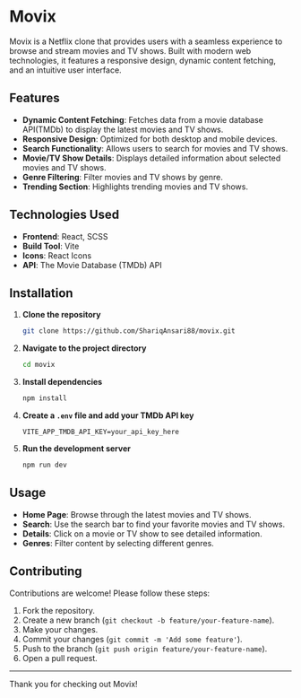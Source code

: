# Movix

Movix is a Netflix clone that provides users with a seamless experience to browse and stream movies and TV shows. Built with modern web technologies, it features a responsive design, dynamic content fetching, and an intuitive user interface.

## Features

- **Dynamic Content Fetching**: Fetches data from a movie database API(TMDb) to display the latest movies and TV shows.
- **Responsive Design**: Optimized for both desktop and mobile devices.
- **Search Functionality**: Allows users to search for movies and TV shows.
- **Movie/TV Show Details**: Displays detailed information about selected movies and TV shows.
- **Genre Filtering**: Filter movies and TV shows by genre.
- **Trending Section**: Highlights trending movies and TV shows.

## Technologies Used

- **Frontend**: React, SCSS
- **Build Tool**: Vite
- **Icons**: React Icons
- **API**: The Movie Database (TMDb) API

## Installation

1. **Clone the repository**
    ```bash
    git clone https://github.com/ShariqAnsari88/movix.git
    ```
2. **Navigate to the project directory**
    ```bash
    cd movix
    ```
3. **Install dependencies**
    ```bash
    npm install
    ```
4. **Create a `.env` file and add your TMDb API key**
    ```env
    VITE_APP_TMDB_API_KEY=your_api_key_here
    ```
5. **Run the development server**
    ```bash
    npm run dev
    ```

## Usage

- **Home Page**: Browse through the latest movies and TV shows.
- **Search**: Use the search bar to find your favorite movies and TV shows.
- **Details**: Click on a movie or TV show to see detailed information.
- **Genres**: Filter content by selecting different genres.

## Contributing

Contributions are welcome! Please follow these steps:

1. Fork the repository.
2. Create a new branch (`git checkout -b feature/your-feature-name`).
3. Make your changes.
4. Commit your changes (`git commit -m 'Add some feature'`).
5. Push to the branch (`git push origin feature/your-feature-name`).
6. Open a pull request.

---

Thank you for checking out Movix!
